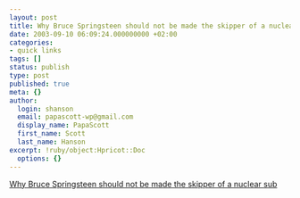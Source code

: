 ```yaml
---
layout: post
title: Why Bruce Springsteen should not be made the skipper of a nuclear sub
date: 2003-09-10 06:09:24.000000000 +02:00
categories:
- quick links
tags: []
status: publish
type: post
published: true
meta: {}
author:
  login: shanson
  email: papascott-wp@gmail.com
  display_name: PapaScott
  first_name: Scott
  last_name: Hanson
excerpt: !ruby/object:Hpricot::Doc
  options: {}
---
```

<p><a title="Are you feeling lucky?" href="http://www.hyperorg.com/blogger/mtarchive/001941.html">Why Bruce Springsteen should not be made the skipper of a nuclear sub</a></p>
